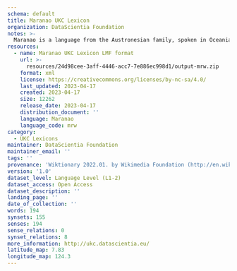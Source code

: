 ```yaml
---
schema: default
title: Maranao UKC Lexicon
organization: DataScientia Foundation
notes: >-
  Maranao is a language from the Austronesian family, spoken in Oceania. The UKC Lexicon of Maranao is represented as a lexico-semantic network. It consists of words, word senses, synsets, as well as sense-level and synset-level relationships.
resources:
  - name: Maranao UKC Lexicon LMF format
    url: >-
      resources/24d98cee-3aff-4446-acc7-7e886ec998d1/output-mrw.zip
    format: xml
    license: https://creativecommons.org/licenses/by-nc-sa/4.0/
    last_updated: 2023-04-17
    created: 2023-04-17
    size: 12262
    release_date: 2023-04-17
    distribution_document: ''
    language: Maranao
    language_code: mrw
category:
  - UKC Lexicons
maintainer: DataScientia Foundation
maintainer_email: ''
tags: ''
provenance: 'Wiktionary 2022.01. by Wikimedia Foundation (http://en.wiktionary.org); CogNet 2.1 by Khuyagbaatar Batsuren, National University of Mongolia (http://cognet.ukc.disi.unitn.it); Princeton WordNet 2.1 by Princeton University (https://wordnet.princeton.edu)'
version: '1.0'
dataset_level: Language Level (L1-2)
dataset_access: Open Access
dataset_description: ''
landing_page: ''
date_of_collection: ''
words: 194
synsets: 155
senses: 194
sense_relations: 0
synset_relations: 8
more_information: http://ukc.datascientia.eu/
latitude_map: 7.83
longitude_map: 124.3
---
```

